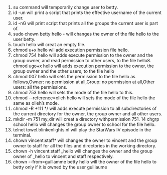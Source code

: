 1. su command will temporarily change user to betty.
2. id -un will print a script that prints the effective username of the current user.
3. id -nG will print script that prints all the groups the current user is part of.
4. sudo chown betty hello - will changes the owner of the file hello to the user betty.
5. touch hello will creat an empty file.
6. chmod u+x hello wil add execution permission file hello.
7. chmod 754  hello will adds execute permission to the owner and the group owner, and read permission to other users, to the file hello8. chmod ugo+x hello will adds execution permission to the owner, the group owner and the other users, to the file hello
9. chmod 007 hello will sets the permission to the file hello as follows,Owner: no permission at all,Group: no permission at all,Other users: all the permissions.
10. chmod 753 hello will sets the mode of the file hello to this.
11. chmod --reference=olleh hello will sets the mode of the file hello the same as olleh’s mode.
12. chmod -R +111 */ will adds execute permission to all subdirectories of the current directory for the owner, the group owner and all other users.
13. mkdir -m 751 my_dir will creat a directory withpermission 751.
14 chgrp school hello will changes the group owner to school for the file hello.
15. telnet towel.blinkenlights.nl will play the StarWars IV episode in the terminal.
16. chown vincent:staff* will changes the owner to vincent and the group owner to staff for all the files and directories in the working directory.
17. chown -h vincent:staff _hello will changes the owner and the group owner of _hello to vincent and staff respectively.
18. chown --from=guillamme betty hello will the owner of the file hello to betty only if it is owned by the user guillaume
